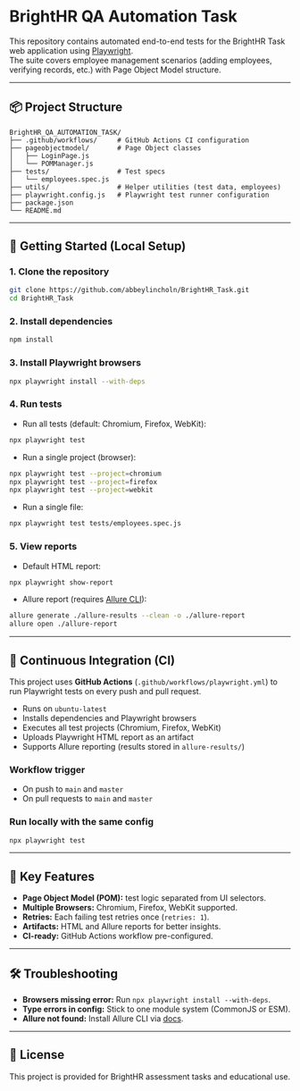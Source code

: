 # BrightHR QA Automation Task

This repository contains automated end-to-end tests for the BrightHR Task web application using [Playwright](https://playwright.dev/).  
The suite covers employee management scenarios (adding employees, verifying records, etc.) with Page Object Model structure.

---

## 📦 Project Structure

```
BrightHR_QA_AUTOMATION_TASK/
├── .github/workflows/     # GitHub Actions CI configuration
├── pageobjectmodel/       # Page Object classes
│   ├── LoginPage.js
│   └── POMManager.js
├── tests/                 # Test specs
│   └── employees.spec.js
├── utils/                 # Helper utilities (test data, employees)
├── playwright.config.js   # Playwright test runner configuration
├── package.json
└── README.md
```

---

## 🚀 Getting Started (Local Setup)

### 1. Clone the repository
```bash
git clone https://github.com/abbeylincholn/BrightHR_Task.git
cd BrightHR_Task
```

### 2. Install dependencies
```bash
npm install
```

### 3. Install Playwright browsers
```bash
npx playwright install --with-deps
```

### 4. Run tests
- Run all tests (default: Chromium, Firefox, WebKit):
```bash
npx playwright test
```

- Run a single project (browser):
```bash
npx playwright test --project=chromium
npx playwright test --project=firefox
npx playwright test --project=webkit
```

- Run a single file:
```bash
npx playwright test tests/employees.spec.js
```

### 5. View reports
- Default HTML report:
```bash
npx playwright show-report
```

- Allure report (requires [Allure CLI](https://allurereport.org/docs/playwright/)):
```bash
allure generate ./allure-results --clean -o ./allure-report
allure open ./allure-report
```

---

## 🤖 Continuous Integration (CI)

This project uses **GitHub Actions** (`.github/workflows/playwright.yml`) to run Playwright tests on every push and pull request.

- Runs on `ubuntu-latest`
- Installs dependencies and Playwright browsers
- Executes all test projects (Chromium, Firefox, WebKit)
- Uploads Playwright HTML report as an artifact
- Supports Allure reporting (results stored in `allure-results/`)

### Workflow trigger
- On push to `main` and `master`
- On pull requests to `main` and `master`

### Run locally with the same config
```bash
npx playwright test
```

---

## 🧩 Key Features
- **Page Object Model (POM):** test logic separated from UI selectors.
- **Multiple Browsers:** Chromium, Firefox, WebKit supported.
- **Retries:** Each failing test retries once (`retries: 1`).
- **Artifacts:** HTML and Allure reports for better insights.
- **CI-ready:** GitHub Actions workflow pre-configured.

---

## 🛠️ Troubleshooting
- **Browsers missing error:** Run `npx playwright install --with-deps`.
- **Type errors in config:** Stick to one module system (CommonJS or ESM).
- **Allure not found:** Install Allure CLI via [docs](https://allurereport.org/docs/playwright/).

---

## 📄 License
This project is provided for BrightHR assessment tasks and educational use.
